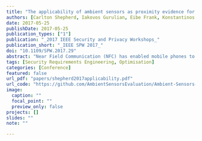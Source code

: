 ```yaml
---
title: "The applicability of ambient sensors as proximity evidence for NFC transactions"
authors: [Carlton Shepherd, Iakovos Gurulian, Eibe Frank, Konstantinos Markantonakis, Raja Naeem Akram, Emmanouil Panaousis, Keith Mayes]
date: 2017-05-25
publishDate: 2017-05-25
publication_types: ["1"]
publication: "_2017 IEEE Security and Privacy Workshops_"
publication_short: "_IEEE SPW 2017_"
doi: "10.1109/SPW.2017.29"
abstract: "Near Field Communication (NFC) has enabled mobile phones to emulate contactless smart cards. Similar to contactless smart cards, they are also susceptible to relay attacks. To counter these, a number of methods have been proposed that rely primarily on ambient sensors as a proximity detection mechanism (also known as an anti-relay mechanism). In this paper, we empirically evaluate a comprehensive set of ambient sensors for their effectiveness as a proximity detection mechanism for NFC contactless-based applications like banking, transport and high-security access controls. We selected 17 sensors available via the Google Android platform. Each sensor, where feasible, was used to record the measurements of 1,000 contactless transactions at four different physical locations. A total of 252 users, a random sample from the university student population, were involved during the field trials. After careful analysis, we conclude that no single evaluated mobile ambient sensor is suitable for proximity detection in NFC-based contactless applications in realistic deployment scenarios. Lastly, we identify a number of potential avenues that may improve their effectiveness."
tags: [Security Requirements Engineering, Optimisation]
categories: [Conference]
featured: false
url_pdf: "papers/shepherd2017applicability.pdf"
url_code: "https://github.com/AmbientSensorsEvaluation/Ambient-Sensors-Proximity-Evaluation"
image:
  caption: ""
  focal_point: ""
  preview_only: false
projects: []
slides: ""
note: ""

---
```

